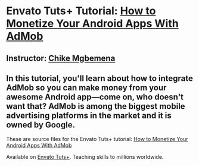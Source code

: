 # Envato Tuts+ Tutorial: [How to Monetize Your Android Apps With AdMob][published url]
## Instructor: [Chike Mgbemena][instructor url]


In this tutorial, you'll learn about how to integrate AdMob so you can make money from your awesome Android app—come on, who doesn't want that? AdMob is among the biggest mobile advertising platforms in the market and it is owned by Google.
------

These are source files for the Envato Tuts+ tutorial: [How to Monetize Your Android Apps With AdMob][published url]

Available on [Envato Tuts+](https://tutsplus.com). Teaching skills to millions worldwide.

[published url]: http://code.tutsplus.com/tutorials/how-to-monetize-your-android-apps-with-admob--cms-29255
[instructor url]: https://tutsplus.com/authors/chike-mgbemena
